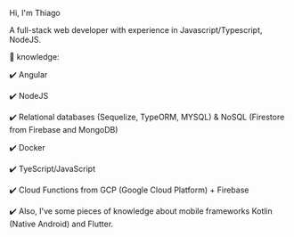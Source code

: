 Hi, I'm Thiago

A full-stack web developer with experience in Javascript/Typescript, NodeJS.

:scroll: knowledge:

:heavy_check_mark: Angular

:heavy_check_mark: NodeJS

:heavy_check_mark: Relational databases (Sequelize, TypeORM, MYSQL) & NoSQL (Firestore from Firebase and MongoDB)

:heavy_check_mark: Docker

:heavy_check_mark: TyeScript/JavaScript

:heavy_check_mark: Cloud Functions from GCP (Google Cloud Platform) + Firebase

:heavy_check_mark: Also, I've some pieces of knowledge about mobile frameworks Kotlin (Native Android) and Flutter.

